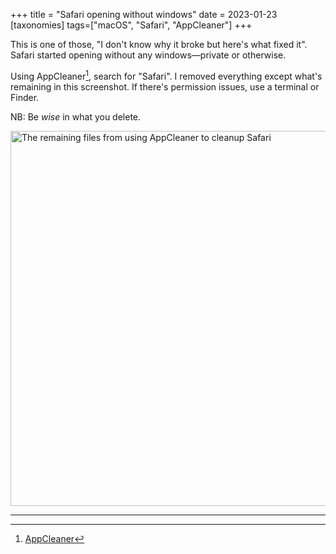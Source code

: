 +++
title = "Safari opening without windows"
date = 2023-01-23
[taxonomies]
tags=["macOS", "Safari", "AppCleaner"]
+++

This is one of those, "I don't know why it broke but here's what fixed it". Safari started opening without any windows—private or otherwise.

Using AppCleaner[^1], search for "Safari". I removed everything except what's remaining in this screenshot. If there's permission issues, use a terminal or Finder.

NB: Be _wise_ in what you delete.

<img src="/notes/appcleaner-safari.png" alt="The remaining files from using AppCleaner to cleanup Safari" width="600" />

---

[^1]: [AppCleaner](https://freemacsoft.net/appcleaner/)
